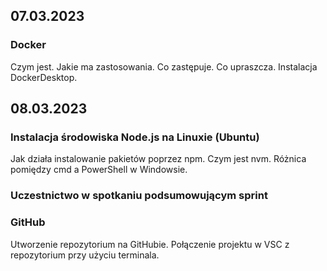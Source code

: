 ## 07.03.2023

### Docker
Czym jest. Jakie ma zastosowania. Co zastępuje. Co upraszcza.
Instalacja DockerDesktop.

## 08.03.2023

### Instalacja środowiska Node.js na Linuxie (Ubuntu)
Jak działa instalowanie pakietów poprzez npm.
Czym jest nvm.
Różnica pomiędzy cmd a PowerShell w Windowsie.

### Uczestnictwo w spotkaniu podsumowującym sprint

### GitHub
Utworzenie repozytorium na GitHubie.
Połączenie projektu w VSC z repozytorium przy użyciu terminala.
